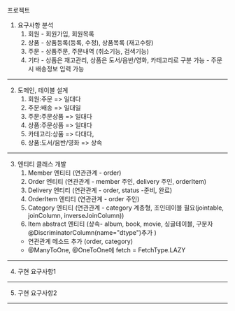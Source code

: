 프로젝트
1. 요구사항 분석
   1) 회원 - 회원가입, 회원목록
   2) 상품 - 상품등록(등록, 수정), 상품목록 (재고수량)
   3) 주문 - 상품주문, 주문내역 (취소기능, 검색기능)
   4) 기타 - 상품은 재고관리, 상품은 도서/음반/영화, 카테고리로 구분 가능 
          - 주문시 배송정보 입력 가능
------------------------------------------------------------------------------
2. 도메인, 테이블 설계
   1) 회원:주문 => 일대다
   2) 주문:배송 => 일대일
   3) 주문:주문상품 => 일대다
   4) 상품:주문상품 => 일대다
   5) 카테고리:상품 => 다대다, 
   6) 상품:도서/음반/영화 => 상속
------------------------------------------------------------------------------
3. 엔티티 클래스 개발
    1) Member 엔티티 (연관관계 - order)
    2) Order 엔티티 (연관관계 - member 주인, delivery 주인, orderItem)
    3) Delivery 엔티티 (연관관계 - order, status -준비, 완료)
    4) OrderItem 엔티티 (연관관계 - order 주인)
    5) Category 엔티티 (연관관계 - category 계층형, 조인테이블 필요(jointable, joinColumn, inverseJoinColumn))
    6) Item abstract 엔티티 (상속- album, book, movie, 싱글테이블, 구분자@DiscriminatorColumn(name="dtype")추가 )
      - 연관관계 메소드 추가 (order, category)
      - @ManyToOne, @OneToOne에 fetch = FetchType.LAZY
------------------------------------------------------------------------------
4. 구현 요구사항1

------------------------------------------------------------------------------
5. 구현 요구사항2
------------------------------------------------------------------------------
